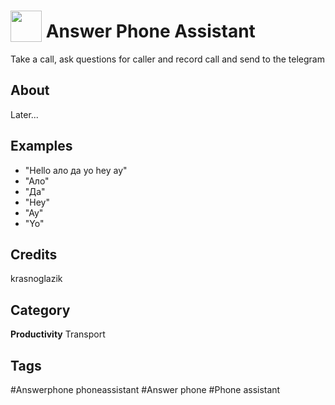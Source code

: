 # <img src="https://raw.githack.com/FortAwesome/Font-Awesome/master/svgs/solid/phone-square-alt.svg" card_color="#22A7F0" width="50" height="50" style="vertical-align:bottom"/> Answer Phone Assistant
Take a call, ask questions for caller and record call and send to the telegram

## About
Later...

## Examples
* "Hello ало да yo hey ау"
* "Ало"
* "Да"
* "Hey"
* "Ау"
* "Yo"

## Credits
krasnoglazik

## Category
**Productivity**
Transport

## Tags
#Answerphone phoneassistant
#Answer phone
#Phone assistant

